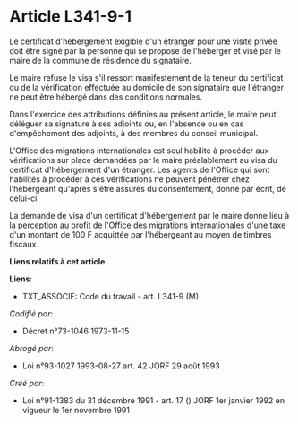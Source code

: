# Article L341-9-1

Le certificat d'hébergement exigible d'un étranger pour une visite privée doit être signé par la personne qui se propose de
l'héberger et visé par le maire de la commune de résidence du signataire.

Le maire refuse le visa s'il ressort manifestement de la teneur du certificat ou de la vérification effectuée au domicile de
son signataire que l'étranger ne peut être hébergé dans des conditions normales.

Dans l'exercice des attributions définies au présent article, le maire peut déléguer sa signature à ses adjoints ou, en
l'absence ou en cas d'empêchement des adjoints, à des membres du conseil municipal.

L'Office des migrations internationales est seul habilité à procéder aux vérifications sur place demandées par le maire
préalablement au visa du certificat d'hébergement d'un étranger. Les agents de l'Office qui sont habilités à procéder à ces
vérifications ne peuvent pénétrer chez l'hébergeant qu'après s'être assurés du consentement, donné par écrit, de celui-ci.

La demande de visa d'un certificat d'hébergement par le maire donne lieu à la perception au profit de l'Office des migrations
internationales d'une taxe d'un montant de 100 F acquittée par l'hébergeant au moyen de timbres fiscaux.

**Liens relatifs à cet article**

**Liens**:

  - TXT_ASSOCIE: Code du travail - art. L341-9 (M)

_Codifié par_:

  - Décret n°73-1046 1973-11-15

_Abrogé par_:

  - Loi n°93-1027 1993-08-27 art. 42 JORF 29 août 1993

_Créé par_:

  - Loi n°91-1383 du 31 décembre 1991 - art. 17 () JORF 1er janvier 1992 en vigueur le 1er novembre 1991
